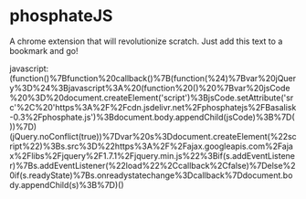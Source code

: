 # phosphateJS
A chrome extension that will revolutionize scratch.
Just add this text to a bookmark and go!


javascript:(function()%7Bfunction%20callback()%7B(function(%24)%7Bvar%20jQuery%3D%24%3Bjavascript%3A%20(function%20()%20%7Bvar%20jsCode%20%3D%20document.createElement('script')%3BjsCode.setAttribute('src'%2C%20'https%3A%2F%2Fcdn.jsdelivr.net%2Fphosphatejs%2FBasalisk-0.3%2Fphosphate.js')%3Bdocument.body.appendChild(jsCode)%3B%7D())%7D)(jQuery.noConflict(true))%7Dvar%20s%3Ddocument.createElement(%22script%22)%3Bs.src%3D%22https%3A%2F%2Fajax.googleapis.com%2Fajax%2Flibs%2Fjquery%2F1.7.1%2Fjquery.min.js%22%3Bif(s.addEventListener)%7Bs.addEventListener(%22load%22%2Ccallback%2Cfalse)%7Delse%20if(s.readyState)%7Bs.onreadystatechange%3Dcallback%7Ddocument.body.appendChild(s)%3B%7D)()
